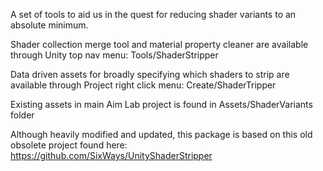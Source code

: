 A set of tools to aid us in the quest for reducing shader variants to an absolute minimum.

Shader collection merge tool and material property cleaner are available through Unity top nav menu: 
Tools/ShaderStripper

Data driven assets for broadly specifying which shaders to strip are available through Project right click menu:
Create/ShaderTripper

Existing assets in main Aim Lab project is found in Assets/ShaderVariants folder

Although heavily modified and updated, this package is based on this old obsolete project found here:
https://github.com/SixWays/UnityShaderStripper 
